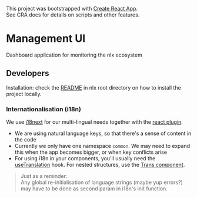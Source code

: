 This project was bootstrapped with [Create React App](https://github.com/facebook/create-react-app).  
See CRA docs for details on scripts and other features.

# Management UI

Dashboard application for monitoring the nlx ecosystem

## Developers

Installation: check the [README](https://gitlab.com/commonground/nlx/nlx#running-the-complete-stack-using-modd) in nlx root directory on how to install the project locally.

### Internationalisation (i18n)

We use [i18next](https://www.i18next.com/) for our multi-lingual needs together with the [react plugin](https://react.i18next.com/).

- We are using natural language keys, so that there's a sense of content in the code
- Currently we only have one namespace `common`. We may need to expand this when the app becomes bigger, or when key conflicts arise
- For using i18n in your components, you'll usually need the [useTranslation](https://react.i18next.com/latest/usetranslation-hook) hook. For nested structures, use the [Trans component](https://react.i18next.com/latest/trans-component).

> Just as a reminder:  
> Any global re-initialisation of language strings (maybe yup errors?) may have to be done as second param in i18n's init function.
